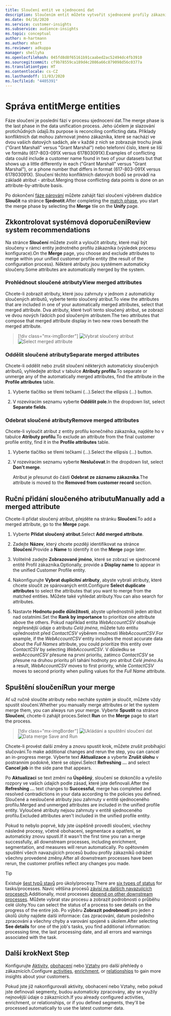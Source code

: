 ```yaml
---
title: Sloučení entit ve sjednocení dat
description: Sloučením entit můžete vytvořit sjednocené profily zákazníků.
ms.date: 04/16/2020
ms.service: customer-insights
ms.subservice: audience-insights
ms.topic: conceptual
author: m-hartmann
ms.author: mhart
ms.reviewer: adkuppa
manager: shellyha
ms.openlocfilehash: 045fd8d8f65161b91caabed2ac52494dc4fb3910
ms.sourcegitcommit: cf9b78559ca189d4c2086a66c879098d56c0377a
ms.translationtype: HT
ms.contentlocale: cs-CZ
ms.lasthandoff: 11/03/2020
ms.locfileid: "4405391"
---
```

# <a name="merge-entities"></a><span data-ttu-id="fae65-103">Správa entit</span><span class="sxs-lookup"><span data-stu-id="fae65-103">Merge entities</span></span>

<span data-ttu-id="fae65-104">Fáze sloučení je poslední fází v procesu sjednocení dat.</span><span class="sxs-lookup"><span data-stu-id="fae65-104">The merge phase is the last phase in the data unification process.</span></span> <span data-ttu-id="fae65-105">Jeho účelem je slazování protichůdných údajů.</span><span class="sxs-lookup"><span data-stu-id="fae65-105">Its purpose is reconciling conflicting data.</span></span> <span data-ttu-id="fae65-106">Příklady konfliktních dat mohou zahrnovat jméno zákazníka, které se nachází ve dvou vašich datových sadách, ale v každé z nich se zobrazuje trochu jinak ("Grant Marshall" versus "Grant Marshal") nebo telefonní číslo, které se liší ve formátu (617-803-091X versus 617803091X).</span><span class="sxs-lookup"><span data-stu-id="fae65-106">Examples of conflicting data could include a customer name found in two of your datasets but that shows up a little differently in each ("Grant Marshall" versus "Grant Marshal"), or a phone number that differs in format (617-803-091X versus 617803091X).</span></span> <span data-ttu-id="fae65-107">Sloučení těchto konfliktních datových bodů se provádí na základě atribut - atribut.</span><span class="sxs-lookup"><span data-stu-id="fae65-107">Merging those conflicting data points is done on an attribute-by-attribute basis.</span></span>

<span data-ttu-id="fae65-108">Po dokončení [fáze párování](match-entities.md) můžete zahájit fázi sloučení výběrem dlaždice **Sloučit** na stránce **Sjednotit**.</span><span class="sxs-lookup"><span data-stu-id="fae65-108">After completing the [match phase](match-entities.md), you start the merge phase by selecting the **Merge** tile on the **Unify** page.</span></span>

## <a name="review-system-recommendations"></a><span data-ttu-id="fae65-109">Zkkontrolovat systémová doporučení</span><span class="sxs-lookup"><span data-stu-id="fae65-109">Review system recommendations</span></span>

<span data-ttu-id="fae65-110">Na stránce **Sloučení** můžete zvolit a vyloučit atributy, které mají být sloučeny v rámci entity jednotného profilu zákazníka (výsledek procesu konfigurace).</span><span class="sxs-lookup"><span data-stu-id="fae65-110">On the **Merge** page, you choose and exclude attributes to merge within your unified customer profile entity (the result of the configuration process).</span></span> <span data-ttu-id="fae65-111">Některé atributy jsou systémem automaticky sloučeny.</span><span class="sxs-lookup"><span data-stu-id="fae65-111">Some attributes are automatically merged by the system.</span></span>

### <a name="view-merged-attributes"></a><span data-ttu-id="fae65-112">Prohlédnout sloučené atributy</span><span class="sxs-lookup"><span data-stu-id="fae65-112">View merged attributes</span></span>

<span data-ttu-id="fae65-113">Chcete-li zobrazit atributy, které jsou zahrnuty v jednom z automaticky sloučených atributů, vyberte tento sloučený atribut.</span><span class="sxs-lookup"><span data-stu-id="fae65-113">To view the attributes that are included in one of your automatically merged attributes, select that merged attribute.</span></span> <span data-ttu-id="fae65-114">Dva atributy, které tvoří tento sloučený atribut, se zobrazí ve dvou nových řádcích pod sloučeným atributem.</span><span class="sxs-lookup"><span data-stu-id="fae65-114">The two attributes that compose that merged attribute display in two new rows beneath the merged attribute.</span></span>

> [!div class="mx-imgBorder"]
> <span data-ttu-id="fae65-115">![Vybrat sloučený atribut](media/configure-data-merge-profile-attributes.png "Vybrat sloučený atribut")</span><span class="sxs-lookup"><span data-stu-id="fae65-115">![Select merged attribute](media/configure-data-merge-profile-attributes.png "Select merged attribute")</span></span>

### <a name="separate-merged-attributes"></a><span data-ttu-id="fae65-116">Oddělit sloučené atributy</span><span class="sxs-lookup"><span data-stu-id="fae65-116">Separate merged attributes</span></span>

<span data-ttu-id="fae65-117">Chcete-li oddělit nebo zrušit sloučení některých automaticky sloučených atributů, vyhledejte atribut v tabulce **Atributy profilu**.</span><span class="sxs-lookup"><span data-stu-id="fae65-117">To separate or unmerge any of the automatically merged attributes, find the attribute in the **Profile attributes** table.</span></span>

1. <span data-ttu-id="fae65-118">Vyberte tlačítko se třemi tečkami (...).</span><span class="sxs-lookup"><span data-stu-id="fae65-118">Select the ellipsis (...) button.</span></span>
  
2. <span data-ttu-id="fae65-119">V rozevíracím seznamu vyberte **Oddělit pole**.</span><span class="sxs-lookup"><span data-stu-id="fae65-119">In the dropdown list, select **Separate fields**.</span></span>

### <a name="remove-merged-attributes"></a><span data-ttu-id="fae65-120">Odebrat sloučené atributy</span><span class="sxs-lookup"><span data-stu-id="fae65-120">Remove merged attributes</span></span>

<span data-ttu-id="fae65-121">Chcete-li vyloučit atribut z entity profilu konečného zákazníka, najděte ho v tabulce **Atributy profilu**.</span><span class="sxs-lookup"><span data-stu-id="fae65-121">To exclude an attribute from the final customer profile entity, find it in the **Profile attributes** table.</span></span>

1. <span data-ttu-id="fae65-122">Vyberte tlačítko se třemi tečkami (...).</span><span class="sxs-lookup"><span data-stu-id="fae65-122">Select the ellipsis (...) button.</span></span>
  
2. <span data-ttu-id="fae65-123">V rozevíracím seznamu vyberte **Neslučovat**.</span><span class="sxs-lookup"><span data-stu-id="fae65-123">In the dropdown list, select **Don't merge**.</span></span>

   <span data-ttu-id="fae65-124">Atribut je přesunut do části **Odebrat ze záznamu zákazníka**.</span><span class="sxs-lookup"><span data-stu-id="fae65-124">The attribute is moved to the **Removed from customer record** section.</span></span>

## <a name="manually-add-a-merged-attribute"></a><span data-ttu-id="fae65-125">Ruční přidání sloučeného atributu</span><span class="sxs-lookup"><span data-stu-id="fae65-125">Manually add a merged attribute</span></span>

<span data-ttu-id="fae65-126">Chcete-li přidat sloučený atribut, přejděte na stránku **Sloučení**.</span><span class="sxs-lookup"><span data-stu-id="fae65-126">To add a merged attribute, go to the **Merge** page.</span></span>

1. <span data-ttu-id="fae65-127">Vyberte **Přidat sloučený atribut**.</span><span class="sxs-lookup"><span data-stu-id="fae65-127">Select **Add merged attribute**.</span></span>

2. <span data-ttu-id="fae65-128">Zadejte **Název**, který chcete později identifikovat na stránce **Sloučení**.</span><span class="sxs-lookup"><span data-stu-id="fae65-128">Provide a **Name** to identify it on the **Merge** page later.</span></span>

3. <span data-ttu-id="fae65-129">Volitelně zadejte **Zobrazované jméno**, které se zobrazí ve sjednocené entitě Profil zákazníka.</span><span class="sxs-lookup"><span data-stu-id="fae65-129">Optionally, provide a **Display name** to appear in the unified Customer Profile entity.</span></span>

4. <span data-ttu-id="fae65-130">Nakonfigurujte **Vybrat duplicitní atributy**, abyste vybrali atributy, které chcete sloučit ze spárovaných entit.</span><span class="sxs-lookup"><span data-stu-id="fae65-130">Configure **Select duplicate attributes** to select the attributes that you want to merge from the matched entities.</span></span> <span data-ttu-id="fae65-131">Můžete také vyhledat atributy.</span><span class="sxs-lookup"><span data-stu-id="fae65-131">You can also search for attributes.</span></span>

5. <span data-ttu-id="fae65-132">Nastavte **Hodnotu podle důležitosti**, abyste upřednostnili jeden atribut nad ostatními.</span><span class="sxs-lookup"><span data-stu-id="fae65-132">Set the **Rank by importance** to prioritize one attribute above the others.</span></span> <span data-ttu-id="fae65-133">Pokud například entita *WebAccountCSV* obsahuje nejpřesnější údaje o atributu *Celá jména*, můžete tuto entitu upřednostnit před *ContactCSV* výběrem možnosti *WebAccountCSV*.</span><span class="sxs-lookup"><span data-stu-id="fae65-133">For example, if the *WebAccountCSV* entity includes the most accurate data about the *Full Names* attribute, you could prioritize this entity over *ContactCSV* by selecting *WebAccountCSV*.</span></span> <span data-ttu-id="fae65-134">V důsledku se *webAccountCSV* přesune na první prioritu, zatímco *ContactCSV* se přesune na druhou prioritu při tahání hodnoty pro atribut *Celé jméno*.</span><span class="sxs-lookup"><span data-stu-id="fae65-134">As a result, *WebAccountCSV* moves to first priority, while *ContactCSV* moves to second priority when pulling values for the *Full Name* attribute.</span></span>

## <a name="run-your-merge"></a><span data-ttu-id="fae65-135">Spuštění sloučení</span><span class="sxs-lookup"><span data-stu-id="fae65-135">Run your merge</span></span>

<span data-ttu-id="fae65-136">Ať už ručně sloučíte atributy nebo necháte systém je sloučit, můžete vždy spustit sloučení.</span><span class="sxs-lookup"><span data-stu-id="fae65-136">Whether you manually merge attributes or let the system merge them, you can always run your merge.</span></span> <span data-ttu-id="fae65-137">Vyberte **Spustit** na stránce **Sloučení**, chcete-li zahájit proces.</span><span class="sxs-lookup"><span data-stu-id="fae65-137">Select **Run** on the **Merge** page to start the process.</span></span>

> [!div class="mx-imgBorder"]
> <span data-ttu-id="fae65-138">![Ukládání a spuštění sloučení dat](media/configure-data-merge-save-run.png "Ukládání a spuštění sloučení dat")</span><span class="sxs-lookup"><span data-stu-id="fae65-138">![Data merge Save and Run](media/configure-data-merge-save-run.png "Data merge Save and Run")</span></span>

<span data-ttu-id="fae65-139">Chcete-li provést další změny a znovu spustit krok, můžete zrušit probíhající slučování.</span><span class="sxs-lookup"><span data-stu-id="fae65-139">To make additional changes and rerun the step, you can cancel an in-progress merge.</span></span> <span data-ttu-id="fae65-140">Vyberte text **Aktualizace** a vyberte **Zrušit úlohu** v postranním podokně, které se objeví.</span><span class="sxs-lookup"><span data-stu-id="fae65-140">Select **Refreshing ...** and select **Cancel job**  in the side pane that appears.</span></span>

<span data-ttu-id="fae65-141">Po **Aktualizaci** se text změní na **Úspěšný**, sloučení se dokončilo a vyřešilo rozpory ve vašich údajích podle zásad, které jste definovali.</span><span class="sxs-lookup"><span data-stu-id="fae65-141">After the **Refreshing ...** text changes to **Successful**, merge has completed and resolved contradictions in your data according to the policies you defined.</span></span> <span data-ttu-id="fae65-142">Sloučené a nesloučené atributy jsou zahrnuty v entitě sjednoceného profilu.</span><span class="sxs-lookup"><span data-stu-id="fae65-142">Merged and unmerged attributes are included in the unified profile entity.</span></span> <span data-ttu-id="fae65-143">Vyloučené atributy nejsou zahrnuty v entitě sjednoceného profilu.</span><span class="sxs-lookup"><span data-stu-id="fae65-143">Excluded attributes aren't included in the unified profile entity.</span></span>

<span data-ttu-id="fae65-144">Pokud to nebylo poprvé, kdy jste úspěšně provedli sloučení, všechny následné procesy, včetně obohacení, segmentace a opatření, se automaticky znovu spustí.</span><span class="sxs-lookup"><span data-stu-id="fae65-144">If it wasn't the first time you ran a merge successfully, all downstream processes, including enrichment, segmentation, and measures will rerun automatically.</span></span> <span data-ttu-id="fae65-145">Po opětovném spuštění všech navazujících procesů budou profily zákazníků odrážet všechny provedené změny.</span><span class="sxs-lookup"><span data-stu-id="fae65-145">After all downstream processes have been rerun, the customer profiles reflect any changes you made.</span></span>

> [!TIP]
> <span data-ttu-id="fae65-146">Existuje [šest typů stavů](system.md#status-types) pro úkoly/procesy.</span><span class="sxs-lookup"><span data-stu-id="fae65-146">There are [six types of status](system.md#status-types) for tasks/processes.</span></span> <span data-ttu-id="fae65-147">Navíc většina procesů [závisí na dalších navazujících procesech](system.md#refresh-policies).</span><span class="sxs-lookup"><span data-stu-id="fae65-147">Additionally, most processes [depend on other downstream processes](system.md#refresh-policies).</span></span> <span data-ttu-id="fae65-148">Můžete vybrat stav procesu a zobrazit podrobnosti o průběhu celé úlohy.</span><span class="sxs-lookup"><span data-stu-id="fae65-148">You can select the status of a process to see details on the progress of the entire job.</span></span> <span data-ttu-id="fae65-149">Po výběru **Zobrazit podrobnosti** pro jeden z úkolů úlohy najdete další informace: čas zpracování, datum posledního zpracování a všechny chyby a varování spojené s úkolem.</span><span class="sxs-lookup"><span data-stu-id="fae65-149">After selecting **See details** for one of the job's tasks, you find additional information: processing time, the last processing date, and all errors and warnings associated with the task.</span></span>

## <a name="next-step"></a><span data-ttu-id="fae65-150">Další krok</span><span class="sxs-lookup"><span data-stu-id="fae65-150">Next Step</span></span>

<span data-ttu-id="fae65-151">Konfigurujte [Aktivity](activities.md), [obohacení](enrichment-microsoft-graph.md) nebo [Vztahy](relationships.md) pro další přehledy o zákaznících.</span><span class="sxs-lookup"><span data-stu-id="fae65-151">Configure [activities](activities.md), [enrichment](enrichment-microsoft-graph.md), or [relationships](relationships.md) to gain more insights about your customers.</span></span>

<span data-ttu-id="fae65-152">Pokud jste již nakonfigurovali aktivity, obohacení nebo Vztahy, nebo pokud jste definovali segmenty, budou automaticky zpracovány, aby se využily nejnovější údaje o zákaznících.</span><span class="sxs-lookup"><span data-stu-id="fae65-152">If you already configured activities, enrichment, or relationships, or if you defined segments, they'll be processed automatically to use the latest customer data.</span></span>


